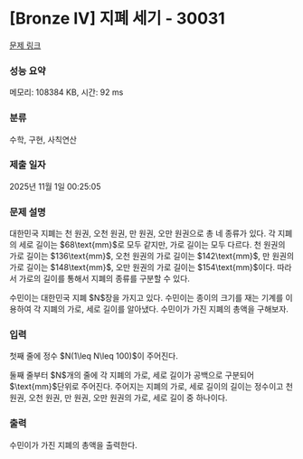 # [Bronze IV] 지폐 세기 - 30031 

[문제 링크](https://www.acmicpc.net/problem/30031) 

### 성능 요약

메모리: 108384 KB, 시간: 92 ms

### 분류

수학, 구현, 사칙연산

### 제출 일자

2025년 11월 1일 00:25:05

### 문제 설명

<p>대한민국 지폐는 천 원권, 오천 원권, 만 원권, 오만 원권으로 총 네 종류가 있다. 각 지폐의 세로 길이는 $68\text{mm}$로 모두 같지만, 가로 길이는 모두 다르다. 천 원권의 가로 길이는 $136\text{mm}$, 오천 원권의 가로 길이는 $142\text{mm}$, 만 원권의 가로 길이는 $148\text{mm}$, 오만 원권의 가로 길이는 $154\text{mm}$이다. 따라서 가로의 길이를 통해서 지폐의 종류를 구분할 수 있다.</p>

<p>수민이는 대한민국 지폐 $N$장을 가지고 있다. 수민이는 종이의 크기를 재는 기계를 이용하여 각 지폐의 가로, 세로 길이를 알아냈다. 수민이가 가진 지폐의 총액을 구해보자.</p>

### 입력 

 <p>첫째 줄에 정수 $N(1\leq N\leq 100)$이 주어진다.</p>

<p>둘째 줄부터 $N$개의 줄에 각 지폐의 가로, 세로 길이가 공백으로 구분되어 $\text{mm}$단위로 주어진다. 주어지는 지폐의 가로, 세로 길이의 길이는 정수이고 천 원권, 오천 원권, 만 원권, 오만 원권의 가로, 세로 길이 중 하나이다.</p>

### 출력 

 <p>수민이가 가진 지폐의 총액을 출력한다.</p>

